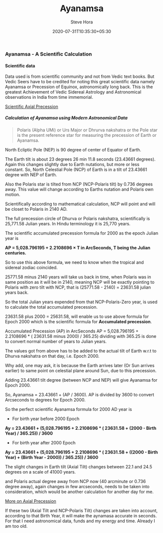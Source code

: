 ﻿---
title: "Ayanamsa"
descslug: "What is Ayanamsa?"
date: 2020-07-31T10:35:30+05:30
image: images/articles/ayanamsa.jpg
author: Steve Hora
description : "A Scientific Calculation"
type: "featured"
categories: 
  - "Vedic Astrology"
tags:
  - "Birth Chart Predictions"
  - "Mundane Predictions"
lead: Vedic Astrology by Steve Hora
lastmod: latest
path:
  - "https://stevehora.com/articles/ayanamsa/"
keywords:
  - "Ayanamsa"
  - "Scientific Calculation"
  - "Ayanamsa"
  - "Precession of Equinox"
  - "Vedic" 
  
news_keywords:
  - "Vedic Astrology"
  - "Steve Hora"

structured:
  type: "article"

article:
  image:
   author: "Steve Hora"
   src: "images/vaashicon.png"
   height: 60
   width: 60
  
---

### Ayanamsa - A Scientific Calculation

#### Scientific data

Data used is from scientific community and not from Vedic text books.
But Vedic Seers have to be credited for noting this great scientific data namely Ayanamsa or Precession of Equinox, astronomically long back. This is the greatest Achievement of Vedic Sidereal Astrology and Astronomical observations in India from time immemorial.

[Scientific Axial Precession ](https://en.wikipedia.org/wiki/Axial_precession)

##### Calculation of Ayanamsa using Modern Astronomical Data

> Polaris (Alpha UMi) or Urs Major or Dhrurva nakshatra or the Pole star is the present reference star for measuring the precession of Earth or Ayanamsa.

North Ecliptic Pole (NEP) is 90 degree of center of Equator of Earth.

The Earth tilt is about 23 degrees 26 min 11.8 seconds (23.43661 degrees). Again this changes slightly due to Earth nutations, but more or less constant. So, North Celestial Pole (NCP) of Earth is in a tilt of 23.43661 degree with NEP of Earth.

Also the Polaris star is tilted from NCP (NCP-Polaris tilt) by 0.736 degrees away. This value will change according to Earths nutation and Polaris own motion.

Scientifically according to mathematical calculation, NCP will point and will be closet to Polaris in 2140 AD.

The full precession circle of Dhurva or Polaris nakshatra, scientifically is 25,771.58 Julian years. In Hindu terminology it is 25,770 years.

The scientific accumulated precession formula for 2000 as the epoch Julian year is

<b>AP =  5,028.796195 + 2.2108696 × T in ArcSeconds, T being the Julian centuries.</b>

So to use this above formula, we need to know when the tropical and sidereal zodiac coincided.

25771.58 minus 2140 years will take us back in time, when Polaris was in same position as it will be in 2140, meaning NCP will be exactly pointing to Polaris with zero tilt with NCP, that is (25771.58 - 2140) = 23631.58 julian years back.

So the total Julian years expended from that NCP-Polaris-Zero year, is used to calculate the total accumulated precession.

23631.58 plus 2000 = 25631.58, will enable us to use above formula for Epoch 2000 which is the scientific formula for  **Accumulated precession**.

Accumulated Precession (AP) in ArcSeconds
AP = 5,028.796195 + 2.2108696 * ( 23631.58 minus 2000) / 365.25)
dividing with 365.25 is done to convert normal number of years to Julian years.

The values got from above has to be added to the actual tilt of Earth w.r.t to Dhurva nakshatra on that day, i.e. Epoch 2000.

Why add, one may ask, it is because the Earth arrives later (Or Sun arrives earlier) to same point on celestial plane around Sun, due to this precession.

Adding 23.43661 tilt degree (between NCP and NEP) will give Ayanamsa for Epoch 2000.

So, Ayanamsa = 23.43661 + (AP / 3600). AP is divided by 3600 to convert Arcseconds to degrees for Epoch 2000.

So the perfect scientific Ayanamsa formula for 2000 AD year is

* For birth year before 2000 Epoch

<b>Ay = 23.43661 + (5,028.796195 + 2.2108696 * ( 23631.58 + (2000 - Birth Year) / 365.25)) / 3600</b>

* For birth year after 2000 Epoch

<b>Ay = 23.43661 + (5,028.796195 + 2.2108696 * ( 23631.58 + ((2000 - Birth Year) + (Birth Year - 2000)) / 365.25)) / 3600</b>

The slight changes in Earth tilt (Axial Tilt) changes between 22.1 and 24.5 degrees on a scale of 41000 years.

and Polaris actual degree away from NCP now (40 arcminute or 0.736 degree away), again changes in few arcseconds, needs to be taken into consideration, which would be another calculation for another day for me.

[More on Axial Precession](https://owd.tcnj.edu/~pfeiffer/AST261/AST261Chap4,Preces.pdf)

If these two (Axial Tilt and NCP-Polaris Tilt) changes are taken into account, according to that Birth Year, it will make the aynamasa accurate in seconds. For that I need astronomical data, funds and my energy and time. Already I am too old.